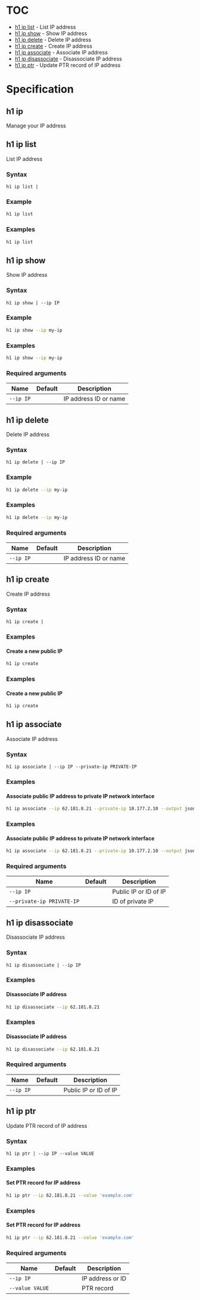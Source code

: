 # TOC

  * [h1 ip list](#h1-ip-list) - List IP address
  * [h1 ip show](#h1-ip-show) - Show IP address
  * [h1 ip delete](#h1-ip-delete) - Delete IP address
  * [h1 ip create](#h1-ip-create) - Create IP address
  * [h1 ip associate](#h1-ip-associate) - Associate IP address
  * [h1 ip disassociate](#h1-ip-disassociate) - Disassociate IP address
  * [h1 ip ptr](#h1-ip-ptr) - Update PTR record of IP address


# Specification

## h1 ip

Manage your IP address

## h1 ip list

List IP address

### Syntax

```h1 ip list | ```

### Example

```bash
h1 ip list
```

### Examples

```bash
h1 ip list
```

## h1 ip show

Show IP address

### Syntax

```h1 ip show | --ip IP```

### Example

```bash
h1 ip show --ip my-ip
```

### Examples

```bash
h1 ip show --ip my-ip
```

### Required arguments

| Name | Default | Description |
| ---- | ------- | ----------- |
| ```--ip IP``` |  | IP address ID or name |

## h1 ip delete

Delete IP address

### Syntax

```h1 ip delete | --ip IP```

### Example

```bash
h1 ip delete --ip my-ip
```

### Examples

```bash
h1 ip delete --ip my-ip
```

### Required arguments

| Name | Default | Description |
| ---- | ------- | ----------- |
| ```--ip IP``` |  | IP address ID or name |

## h1 ip create

Create IP address

### Syntax

```h1 ip create | ```

### Examples

#### Create a new public IP

```bash
h1 ip create
```

### Examples

#### Create a new public IP

```bash
h1 ip create
```

## h1 ip associate

Associate IP address

### Syntax

```h1 ip associate | --ip IP --private-ip PRIVATE-IP```

### Examples

#### Associate public IP address to private IP network interface

```bash
h1 ip associate --ip 62.181.8.21 --private-ip 10.177.2.10 --output json
```

### Examples

#### Associate public IP address to private IP network interface

```bash
h1 ip associate --ip 62.181.8.21 --private-ip 10.177.2.10 --output json
```

### Required arguments

| Name | Default | Description |
| ---- | ------- | ----------- |
| ```--ip IP``` |  | Public IP or ID of IP |
| ```--private-ip PRIVATE-IP``` |  | ID of private IP |

## h1 ip disassociate

Disassociate IP address

### Syntax

```h1 ip disassociate | --ip IP```

### Examples

#### Disassociate IP address

```bash
h1 ip disassociate --ip 62.181.8.21
```

### Examples

#### Disassociate IP address

```bash
h1 ip disassociate --ip 62.181.8.21
```

### Required arguments

| Name | Default | Description |
| ---- | ------- | ----------- |
| ```--ip IP``` |  | Public IP or ID of IP |

## h1 ip ptr

Update PTR record of IP address

### Syntax

```h1 ip ptr | --ip IP --value VALUE```

### Examples

#### Set PTR record for IP address

```bash
h1 ip ptr --ip 62.181.8.21 --value 'example.com'
```

### Examples

#### Set PTR record for IP address

```bash
h1 ip ptr --ip 62.181.8.21 --value 'example.com'
```

### Required arguments

| Name | Default | Description |
| ---- | ------- | ----------- |
| ```--ip IP``` |  | IP address or ID |
| ```--value VALUE``` |  | PTR record |


